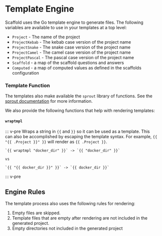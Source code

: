 ---
---

# Template Engine

Scaffold uses the Go template engine to generate files. The following variables are available to use in your templates at a top level:

- `Project` - The name of the project
- `ProjectKebab` - The kebab case version of the project name
- `ProjectSnake` - The snake case version of the project name
- `ProjectCamel` - The camel case version of the project name
- `ProjectPascal` - The pascal case version of the project name
- `Scaffold` - a map of the scaffold questions and answers
- `Computed` - a map of computed values as defined in the scaffolds configuration

### Template Function

The templates also make available the `sprout` library of functions. See the [sprout documentation](https://docs.atom.codes/sprout) for more information.

We also provide the following functions that help with rendering templates:

#### `wraptmpl`

::: v-pre
Wraps a string in `{{` and `}}` so it can be used as a template. This can also be accomplished by escaping the template syntax. For example, `{{ "{{ .Project }}" }}` will render as `{{ .Project }}`.

    `{{ wraptmpl "docker_dir" }}` -> `{{ "docker_dir" }}`

    vs

    `{{ "{{ docker_dir }}" }}` -> `{{ docker_dir }}`

::: v-pre

## Engine Rules

The template process also uses the following rules for rendering:

1. Empty files are skipped.
2. Template files that are empty after rendering are not included in the generated project.
3. Empty directories not included in the generated project
